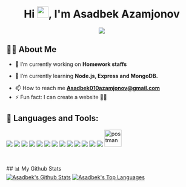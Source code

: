 <h1 align="center">Hi <img src="https://raw.githubusercontent.com/MartinHeinz/MartinHeinz/master/wave.gif" width="30px">, I'm Asadbek Azamjonov</h1>
<p align="center">
  <a href="https://github.com/DenverCoder1/readme-typing-svg"><img margin-left=""src="https://readme-typing-svg.herokuapp.com?color=%234728F7&lines=Full+Stack+Web+Developer;2%2B+years+of+coding+experince&font=Fira%20Code&center=true&width=440&height=45&color=%234728F7&vCenter=true&size=22"></a>
</p>

## 🙋‍♂️ About Me

- 🔭 I’m currently working on **Homework staffs**

- 🌱 I’m currently learning **Node.js, Express and MongoDB.**

<!-- - 👨‍💻 Last Project **(https://linked-in-fe.vercel.app/)** -->
- 📫 How to reach me **Asadbek010azamjonov@gmail.com**
- ⚡ Fun fact: I can create a website 💪😂
## 🚀 Languages and Tools:
<p align="left"> 
       <image src="https://img.shields.io/badge/HTML5-E34F26?style=for-the-badge&logo=html5&logoColor=white" />
       <image src="https://img.shields.io/badge/CSS-239120?&style=for-the-badge&logo=css3&logoColor=white" />
       <image src="https://img.shields.io/badge/Bootstrap-563D7C?style=for-the-badge&logo=bootstrap&logoColor=white">
       <image src="https://img.shields.io/badge/JavaScript-F7DF1E?style=for-the-badge&logo=javascript&logoColor=black">
       <image src="https://img.shields.io/badge/React-20232A?style=for-the-badge&logo=react&logoColor=61DAFB">
       <image src="https://img.shields.io/badge/Redux-ece4db?style=for-the-badge&logo=redux&logoColor=3f37c9">
         <image src="https://img.shields.io/badge/Typescript-03045e?style=for-the-badge&logo=typescript&logoColor=3f37c9">
       <image src="https://img.shields.io/badge/Node.js-43853D?style=for-the-badge&logo=node.js&logoColor=white">
       <image src="https://img.shields.io/badge/Express.js-404D59?style=for-the-badge"> 
       <image src="https://img.shields.io/badge/MySQL-00000F?style=for-the-badge&logo=mysql&logoColor=white">
       <image src="https://img.shields.io/badge/PostgreSQL-316192?style=for-the-badge&logo=postgresql&logoColor=white">   
       <image src="https://img.shields.io/badge/MongoDB-4EA94B?style=for-the-badge&logo=mongodb&logoColor=white">   
       <image src="https://img.shields.io/badge/GitHub-100000?style=for-the-badge&logo=github&logoColor=white"> 
       <img src="https://www.vectorlogo.zone/logos/getpostman/getpostman-icon.svg" alt="postman" width="45" height="45"/>
</p>
<br/>
<p align="center">
    <a href="https://github.com/Asadbek01/github-readme-streak-stats">
    </a>
</p>
## 📊 My Github Stats
  <br/>
    <a href="https://github.com/Asadbek01/github-readme-stats"><img alt="Asadbek's Github Stats" src="https://github-readme-stats.vercel.app/api?username=Asadbek01&show_icons=true&count_private=true&theme=react&hide_border=true&bg_color=0D1117" /></a>
  <a href="https://github.com/Asadbek01/Asadbek01/github-readme-stats"><img alt="Asadbek's Top Languages" src="https://github-readme-stats.vercel.app/api/top-langs/?username=Asadbek01&langs_count=8&count_private=true&layout=compact&theme=react&hide_border=true&bg_color=0D1117" /></a>
  <br/>
<br
/>
<br/>
